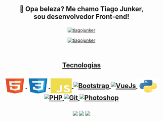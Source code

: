 ## <p align="center">👋 Opa beleza? Me chamo Tiago Junker,<br>sou desenvolvedor Front-end!<p>
<div align="center">
  <a href="https://github.com/tiagojunker">
  <p><img align="center" src="https://github-readme-stats.vercel.app/api/top-langs?username=tiagojunker&show_icons=true&locale=en&layout=compact" alt="tiagojunker" /> </p>

<p><img align="center" src="https://github-readme-streak-stats.herokuapp.com/?user=tiagojunker&" alt="tiagojunker" /></p>
</div>
<div style="display: inline_block" align="center"><br>
<h2 align="center">Tecnologias<h2>
  <img align="center" alt="HTML" height="50" width="70" src="https://raw.githubusercontent.com/devicons/devicon/master/icons/html5/html5-original.svg">
  <img align="center" alt="CSS" height="50" width="70" src="https://raw.githubusercontent.com/devicons/devicon/master/icons/css3/css3-original.svg">
  <img align="center" alt="Js" height="50" width="70" src="https://raw.githubusercontent.com/devicons/devicon/master/icons/javascript/javascript-plain.svg">
  <img align="center" alt="Bootstrap" height="50" width="70" src="https://raw.githubusercontent.com/jmnote/z-icons/master/svg/bootstrap.svg">
  <img align="center" alt="VueJs" height="50" width="50" src="https://vuejs.org/images/logo.png" alt="Vue logo">
  <img align="center" alt="Python" height="50" width="70" src="https://raw.githubusercontent.com/devicons/devicon/master/icons/python/python-original.svg">
  <img align="center" alt="PHP" height="90" width="80";" src="https://cdn.jsdelivr.net/gh/devicons/devicon/icons/php/php-original.svg" />
  <img align="center" alt="Git" height="50" width="50" src="https://cdn.jsdelivr.net/gh/devicons/devicon/icons/git/git-original.svg" />
  <img align="center" alt="Photoshop" height="50" width="70";" src="https://cdn.jsdelivr.net/gh/devicons/devicon/icons/photoshop/photoshop-line.svg" />
          
  
##
 
<div> 
  <a href="https://instagram.com/junkertiago" target="_blank"><img src="https://img.shields.io/badge/-Instagram-%23E4405F?style=for-the-badge&logo=instagram&logoColor=white" target="_blank"></a>
  <a href = "mailto:tiago99junker@gmail.com"><img src="https://img.shields.io/badge/-Gmail-%23333?style=for-the-badge&logo=gmail&logoColor=white" target="_blank"></a>
  <a href="https://www.linkedin.com/in/tiago-de-souza-junker-5b7040156" target="_blank"><img src="https://img.shields.io/badge/-LinkedIn-%230077B5?style=for-the-badge&logo=linkedin&logoColor=white" target="_blank"></a> 
 
##
 
